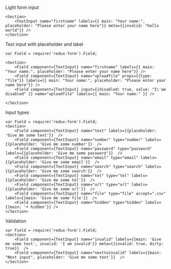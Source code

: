 Light form input

    <Section>
        <TextInput name="firstname" labels={{ main: "Your name:", placeholder: "Please enter your name here"}} meta={{invalid: "hello world"}} />
    </Section>


Text input with placeholder and label

    var Field = require('redux-form').Field;

    <Section>
        <Field component={TextInput} name="firstname" labels={{ main: "Your name:", placeholder: "Please enter your name here"}} />
        <Field component={TextInput} name="uploadfile" props={{type: "file"}} labels={{ main: "Your name:", placeholder: "Please enter your name here"}} />
        <Field component={TextInput} input={{disabled: true, value: "I\'am disabled" }} name="uploadfile" labels={{ main: "Your name:" }} />

    </Section>

Input types

    var Field = require('redux-form').Field;
    <Section>
        <Field component={TextInput} name="text" labels={{placeholder: 'Give me some text'}}  />
        <Field component={TextInput} name="number" type="number" labels={{placeholder: 'Give me some number'}}  />
        <Field component={TextInput} name="password" type="password" labels={{placeholder: 'Give me some password'}}  />
        <Field component={TextInput} name="email" type="email" labels={{placeholder: 'Give me some email'}}  />
        <Field component={TextInput} name="search" type="search" labels={{placeholder: 'Give me some search'}}  />
        <Field component={TextInput} name="tel" type="tel" labels={{placeholder: 'Give me some tel'}}  />
        <Field component={TextInput} name="url" type="url" labels={{placeholder: 'Give me some url'}}  />
        <Field component={TextInput} name="file" type="file" accept=".csv" labels={{main: 'Give me some file'}}  />
        <Field component={TextInput} name="hidden" type="hidden" labels={{main: '+ hidden'}} />
    </Section>


Validation

    var Field = require('redux-form').Field;
    <Section>
        <Field component={TextInput} name="invalid" labels={{main: 'Give me some text', invalid: 'I am invalid'}} meta={{invalid: true, dirty: true}}  />
        <Field component={TextInput} name="nexttoinvalid" labels={{main: "Next input", placeholder: 'Give me some text'}}  />
    </Section>
